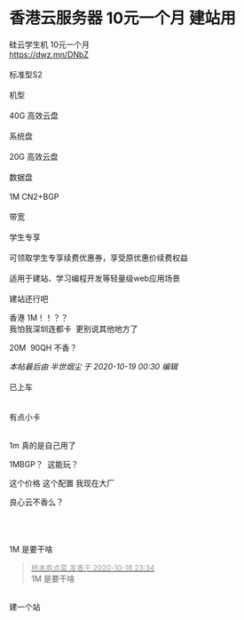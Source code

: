 # 香港云服务器 10元一个月 建站用


硅云学生机 10元一个月<br />
<a href="https://dwz.mn/DNbZ" target="_blank">https://dwz.mn/DNbZ</a><br />
<br />
标准型S2<br />
<br />
机型<br />
<br />
40G 高效云盘<br />
<br />
系统盘<br />
<br />
20G 高效云盘<br />
<br />
数据盘<br />
<br />
1M CN2+BGP<br />
<br />
带宽<br />
<br />
学生专享<br />
<br />
可领取学生专享续费优惠券，享受原优惠价续费权益<br />
<br />
适用于建站、学习编程开发等轻量级web应用场景<br />
<br />
建站还行吧

香港 1M！！？？&nbsp;&nbsp;<br />
我怕我深圳连都卡&nbsp;&nbsp;更别说其他地方了 <img src="static/image/smiley/default/sweat.gif" smilieid="10" border="0" alt="" /><img src="static/image/smiley/default/sweat.gif" smilieid="10" border="0" alt="" /><img src="static/image/smiley/default/sweat.gif" smilieid="10" border="0" alt="" />

20M&nbsp;&nbsp;90QH 不香？

<i class="pstatus"> 本帖最后由 半世烟尘 于 2020-10-19 00:30 编辑 </i><br />
<br />
已上车&nbsp;&nbsp;<br />
<br />
<br />
有点小卡<br />
<br />


1m 真的是自己用了<img id="aimg_SWdt0" onclick="zoom(this, this.src, 0, 0, 0)" class="zoom" src="https://cdn.jsdelivr.net/gh/hishis/forum-master/public/images/patch.gif" onmouseover="img_onmouseoverfunc(this)" onload="thumbImg(this)" border="0" alt="" />

1MBGP？&nbsp;&nbsp;这能玩？ <img src="static/image/smiley/yct/010.gif" smilieid="41" border="0" alt="" />

这个价格 这个配置 我现在大厂

良心云不香么？<br />
<br />
<br />
<br />


1M 是要干啥<img src="static/image/smiley/yct/003.gif" smilieid="50" border="0" alt="" /><img id="aimg_mJYz2" onclick="zoom(this, this.src, 0, 0, 0)" class="zoom" src="https://cdn.jsdelivr.net/gh/hishis/forum-master/public/images/patch.gif" onmouseover="img_onmouseoverfunc(this)" onload="thumbImg(this)" border="0" alt="" />

<div class="quote"><blockquote><font size="2"><a href="https://www.hostloc.com/forum.php?mod=redirect&amp;goto=findpost&amp;pid=9319500&amp;ptid=755804" target="_blank"><font color="#999999">桥本有点菜 发表于 2020-10-18 23:34</font></a></font><br />
1M 是要干啥</blockquote></div><br />
建一个站<img src="static/image/smiley/yct/002.gif" smilieid="30" border="0" alt="" />

